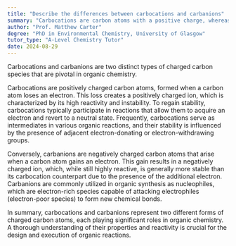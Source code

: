 ```yaml
---
title: "Describe the differences between carbocations and carbanions"
summary: "Carbocations are carbon atoms with a positive charge, whereas carbanions are carbon atoms with a negative charge, highlighting their contrasting electrical properties."
author: "Prof. Matthew Carter"
degree: "PhD in Environmental Chemistry, University of Glasgow"
tutor_type: "A-Level Chemistry Tutor"
date: 2024-08-29
---
```


Carbocations and carbanions are two distinct types of charged carbon species that are pivotal in organic chemistry. 

Carbocations are positively charged carbon atoms, formed when a carbon atom loses an electron. This loss creates a positively charged ion, which is characterized by its high reactivity and instability. To regain stability, carbocations typically participate in reactions that allow them to acquire an electron and revert to a neutral state. Frequently, carbocations serve as intermediates in various organic reactions, and their stability is influenced by the presence of adjacent electron-donating or electron-withdrawing groups.

Conversely, carbanions are negatively charged carbon atoms that arise when a carbon atom gains an electron. This gain results in a negatively charged ion, which, while still highly reactive, is generally more stable than its carbocation counterpart due to the presence of the additional electron. Carbanions are commonly utilized in organic synthesis as nucleophiles, which are electron-rich species capable of attacking electrophiles (electron-poor species) to form new chemical bonds.

In summary, carbocations and carbanions represent two different forms of charged carbon atoms, each playing significant roles in organic chemistry. A thorough understanding of their properties and reactivity is crucial for the design and execution of organic reactions.
    